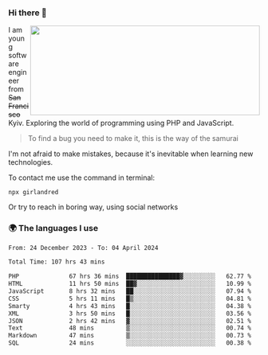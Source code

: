 ### Hi there 👋  

<img align='right' src="https://github-readme-stats.vercel.app/api?username=girlandred&count_private=true&show_icons=true&include_all_commits=true&hide_rank=true&hide_title=true&theme=buefy&card_width=300" width=460 height=180>


I am young software engineer from ~~San Francisco~~ Kyiv. Exploring the world of programming using PHP and JavaScript.


> To find a bug you need to make it, this is the way of the samurai



I'm not afraid to make mistakes, because it's inevitable when learning new technologies.

To contact me use the command in terminal:

```
npx girlandred
```

Or try to reach in boring way, using social networks


### 🌍 The languages I use

<!--START_SECTION:waka-->

```txt
From: 24 December 2023 - To: 04 April 2024

Total Time: 107 hrs 43 mins

PHP              67 hrs 36 mins  ███████████████▓░░░░░░░░░   62.77 %
HTML             11 hrs 50 mins  ██▓░░░░░░░░░░░░░░░░░░░░░░   10.99 %
JavaScript       8 hrs 32 mins   ██░░░░░░░░░░░░░░░░░░░░░░░   07.94 %
CSS              5 hrs 11 mins   █▒░░░░░░░░░░░░░░░░░░░░░░░   04.81 %
Smarty           4 hrs 43 mins   █░░░░░░░░░░░░░░░░░░░░░░░░   04.38 %
XML              3 hrs 50 mins   █░░░░░░░░░░░░░░░░░░░░░░░░   03.56 %
JSON             2 hrs 42 mins   ▓░░░░░░░░░░░░░░░░░░░░░░░░   02.51 %
Text             48 mins         ▒░░░░░░░░░░░░░░░░░░░░░░░░   00.74 %
Markdown         47 mins         ▒░░░░░░░░░░░░░░░░░░░░░░░░   00.73 %
SQL              24 mins         ░░░░░░░░░░░░░░░░░░░░░░░░░   00.38 %
```

<!--END_SECTION:waka-->
